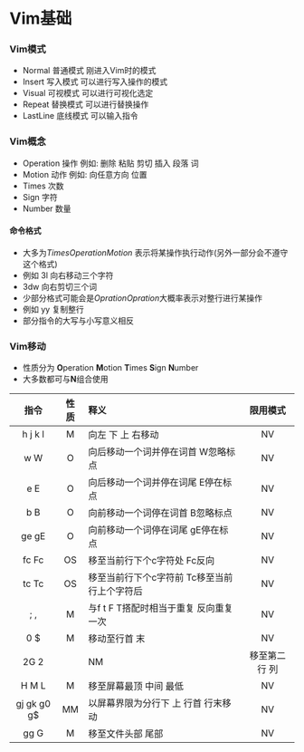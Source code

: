# Vim基础

### Vim模式
- Normal 普通模式 刚进入Vim时的模式
- Insert 写入模式 可以进行写入操作的模式
- Visual 可视模式 可以进行可视化选定
- Repeat 替换模式 可以进行替换操作
- LastLine 底线模式 可以输入指令

### Vim概念
- Operation 操作 例如: 删除 粘贴 剪切 插入 段落 词
- Motion 动作 例如: 向任意方向 位置
- Times 次数 
- Sign 字符
- Number 数量
#### 命令格式
- 大多为*TimesOperationMotion* 表示将某操作执行动作(另外一部分会不遵守这个格式)
- 例如 3l 向右移动三个字符
- 3dw 向右剪切三个词
- 少部分格式可能会是*OprationOpration*大概率表示对整行进行某操作
- 例如 yy 复制整行
- 部分指令的大写与小写意义相反

### Vim移动
- 性质分为 **O**peration **M**otion **T**imes **S**ign **N**umber
- 大多数都可与**N**组合使用

| 指令 | 性质 | 释义 | 限用模式 |
| :--: | :--: | :-- | :--: |
| h  j  k  l | M | 向左 下 上 右移动 | NV |
| w  W | O | 向后移动一个词并停在词首 W忽略标点 | NV |
| e  E | O | 向后移动一个词并停在词尾 E停在标点 | NV |
| b  B | O | 向前移动一个词停在词首 B忽略标点 | NV |
| ge  gE | O | 向前移动一个词停在词尾 gE停在标点 | NV |
| fc  Fc | OS | 移至当前行下个c字符处 Fc反向 | NV |
| tc  Tc | OS | 移至当前行下个c字符前 Tc移至当前行上个字符后 | NV |
| ;  , | M | 与f t F T搭配时相当于重复 反向重复一次 | NV |
| 0  $ | M | 移动至行首 末 | NV |
| 2G 2| | NM | 移至第二行 列 | NV |
| H  M  L | M | 移至屏幕最顶 中间 最低 | NV |
| gj  gk  g0  g$ | MM | 以屏幕界限为分行下 上 行首 行末移动 | NV |
| gg  G | M | 移至文件头部 尾部 | NV |





